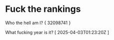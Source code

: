 # Fuck the rankings

Who the hell am I?
{ 32098741 }

What fucking year is it?
[ 2025-04-03T01:23:20Z ]
